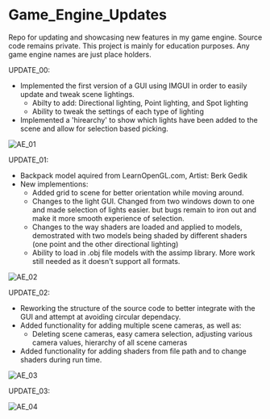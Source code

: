 # Game_Engine_Updates
Repo for updating and showcasing new features in my game engine. Source code remains private. 
This project is mainly for education purposes. Any game engine names are just place holders.


UPDATE_00: 
- Implemented the first version of a GUI using IMGUI in order to easily update and tweak scene lightings.
   - Abilty to add: Directional lighting, Point lighting, and Spot lighting
   - Ability to tweak the settings of each type of lighting
- Implemented a 'hirearchy' to show which lights have been added to the scene and allow for selection
  based picking.
  
![AE_01](https://user-images.githubusercontent.com/54217603/104331324-efe0bd00-54bc-11eb-8b87-3cfa4c2ecf5e.gif)


UPDATE_01:
   - Backpack model aquired from LearnOpenGL.com, Artist: Berk Gedik
   - New implementions:
      - Added grid to scene for better orientation while moving around.
      - Changes to the light GUI. Changed from two windows down to one and made selection of lights easier. 
        but bugs remain to iron out and make it more smooth experience of selection.
      - Changes to the way shaders are loaded and applied to models, demostrated with two models being shaded by
        different shaders (one point and the other directional lighting)
      - Ability to load in .obj file models with the assimp library. More work still needed as it doesn't support all formats.


![AE_02](https://user-images.githubusercontent.com/54217603/104759489-fcb81780-572d-11eb-9f47-59fd1d380b1e.gif)


UPDATE_02:
   - Reworking the structure of the source code to better integrate with the GUI and attempt at avoiding circular dependacy.
   - Added functionality for adding multiple scene cameras, as well as:
      - Deleting scene cameras, easy camera selection, adjusting various camera values, hierarchy of all scene cameras
   - Added functionality for adding shaders from file path and to change shaders during run time.

![AE_03](https://user-images.githubusercontent.com/54217603/104824560-c60ef980-5820-11eb-982c-4a64eea76414.gif)


UPDATE_03:

![AE_04](https://user-images.githubusercontent.com/54217603/104964444-6cd2d180-59aa-11eb-924a-672d6d4515de.gif)
